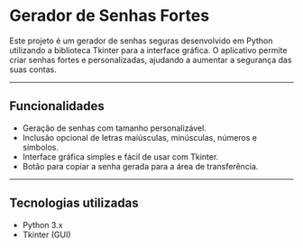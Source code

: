 # Gerador de Senhas Fortes

Este projeto é um gerador de senhas seguras desenvolvido em Python utilizando a biblioteca Tkinter para a interface gráfica. O aplicativo permite criar senhas fortes e personalizadas, ajudando a aumentar a segurança das suas contas.

---

## Funcionalidades

- Geração de senhas com tamanho personalizável.
- Inclusão opcional de letras maiúsculas, minúsculas, números e símbolos.
- Interface gráfica simples e fácil de usar com Tkinter.
- Botão para copiar a senha gerada para a área de transferência.

---

## Tecnologias utilizadas

- Python 3.x
- Tkinter (GUI)